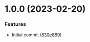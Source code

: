 # 1.0.0 (2023-02-20)


### Features

* Initial commit ([630e869](https://github.com/terraform-routeros/terraform-module-wireguard/commit/630e8691f6c2a4639cdac443572ceb52c76d2949))
